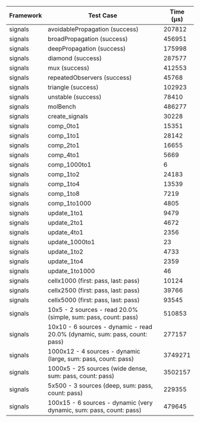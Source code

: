 | Framework | Test Case | Time (μs) |
| --- | --- | --- |
| signals | avoidablePropagation (success) | 207812 |
| signals | broadPropagation (success) | 456951 |
| signals | deepPropagation (success) | 175998 |
| signals | diamond (success) | 287577 |
| signals | mux (success) | 412553 |
| signals | repeatedObservers (success) | 45768 |
| signals | triangle (success) | 102923 |
| signals | unstable (success) | 78410 |
| signals | molBench | 486277 |
| signals | create_signals | 30228 |
| signals | comp_0to1 | 15351 |
| signals | comp_1to1 | 28142 |
| signals | comp_2to1 | 16655 |
| signals | comp_4to1 | 5669 |
| signals | comp_1000to1 | 6 |
| signals | comp_1to2 | 24183 |
| signals | comp_1to4 | 13539 |
| signals | comp_1to8 | 7219 |
| signals | comp_1to1000 | 4805 |
| signals | update_1to1 | 9479 |
| signals | update_2to1 | 4672 |
| signals | update_4to1 | 2356 |
| signals | update_1000to1 | 23 |
| signals | update_1to2 | 4733 |
| signals | update_1to4 | 2359 |
| signals | update_1to1000 | 46 |
| signals | cellx1000 (first: pass, last: pass) | 10124 |
| signals | cellx2500 (first: pass, last: pass) | 39766 |
| signals | cellx5000 (first: pass, last: pass) | 93545 |
| signals | 10x5 - 2 sources - read 20.0% (simple, sum: pass, count: pass) | 510853 |
| signals | 10x10 - 6 sources - dynamic - read 20.0% (dynamic, sum: pass, count: pass) | 277157 |
| signals | 1000x12 - 4 sources - dynamic (large, sum: pass, count: pass) | 3749271 |
| signals | 1000x5 - 25 sources (wide dense, sum: pass, count: pass) | 3502157 |
| signals | 5x500 - 3 sources (deep, sum: pass, count: pass) | 229355 |
| signals | 100x15 - 6 sources - dynamic (very dynamic, sum: pass, count: pass) | 479645 |
